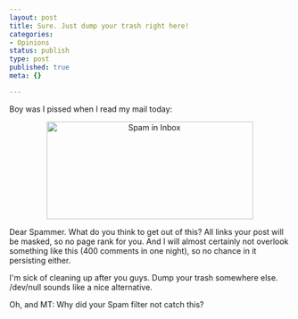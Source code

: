 ```yaml
---
layout: post
title: Sure. Just dump your trash right here!
categories:
- Opinions
status: publish
type: post
published: true
meta: {}

---
```

<p>Boy was I pissed when I read my mail today:</p>
<div align="center">
<a href="http://www.gnegg.ch/archives/trash.png"><img alt="Spam in Inbox" src="http://www.gnegg.ch/archives/trash-thumb.png" width="370" height="175" /></a>
</div>
<p>Dear Spammer. What do you think to get out of this? All links your post will be masked, so no page rank for you. And I will almost certainly not overlook something like this (400 comments in one night), so no chance in it persisting either.</p>
<p>I'm sick of cleaning up after you guys. Dump your trash somewhere else. /dev/null sounds like a nice alternative.</p>
<p>Oh, and MT: Why did your Spam filter not catch this?</p>
